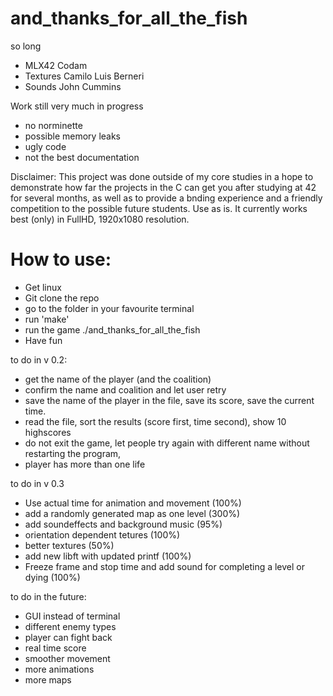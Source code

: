 # and_thanks_for_all_the_fish
so long

- MLX42 Codam
- Textures Camilo Luis Berneri
- Sounds John Cummins


Work still very much in progress
- no norminette
- possible memory leaks
- ugly code
- not the best documentation

Disclaimer:
This project was done outside of my core studies in a hope to demonstrate how far the projects in the C can get you after studying at 42 for several months, as well as to provide a bnding experience and a friendly competition to the possible future students. Use as is. It currently works best (only) in FullHD, 1920x1080 resolution.

# How to use:
- Get linux
- Git clone the repo
- go to the folder in your favourite terminal
- run 'make'
- run the game ./and_thanks_for_all_the_fish
- Have fun

to do in v 0.2:

- get the name of the player (and the coalition)
- confirm the name and coalition and let user retry
- save the name of the player in the file, save its score, save the current time.
- read the file, sort the results (score first, time second), show 10 highscores
- do not exit the game, let people try again with different name without restarting the program,
- player has more than one life

to do in v 0.3

- Use actual time for animation and movement (100%)
- add a randomly generated map as one level (300%)
- add soundeffects and background music (95%)
- orientation dependent tetures (100%)
- better textures (50%)
- add new libft with updated printf (100%)
- Freeze frame and stop time and add sound for completing a level or dying (100%)

to do in the future:

- GUI instead of terminal
- different enemy types
- player can fight back
- real time score
- smoother movement
- more animations
- more maps
